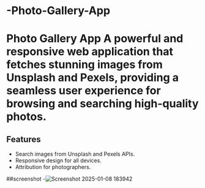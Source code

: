 # -Photo-Gallery-App
# Photo Gallery App A powerful and responsive web application that fetches stunning images from Unsplash and Pexels, providing a seamless user experience for browsing and searching high-quality photos.  

## Features
- Search images from Unsplash and Pexels APIs.
- Responsive design for all devices.
- Attribution for photographers.

##screenshot
-![Screenshot 2025-01-08 183942](https://github.com/user-attachments/assets/1b5e1632-8973-49ce-b524-87b7fce2bde7)
